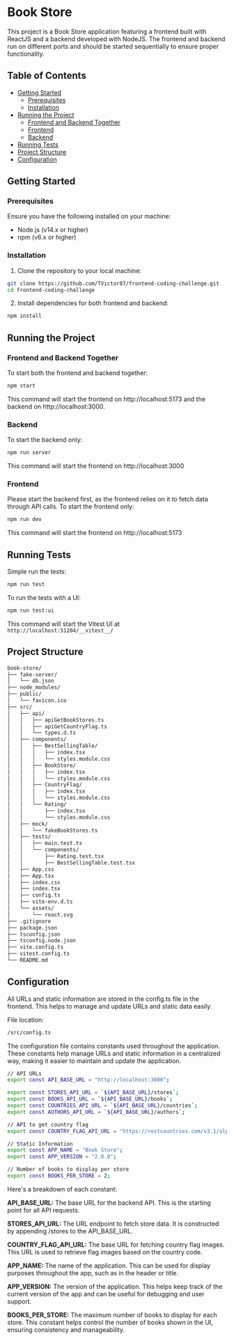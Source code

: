# Book Store

This project is a Book Store application featuring a frontend built with ReactJS and a backend developed with NodeJS. The frontend and backend run on different ports and should be started sequentially to ensure proper functionality.

## Table of Contents

- [Getting Started](#getting-started)
  - [Prerequisites](#prerequisites)
  - [Installation](#installation)
- [Running the Project](#running-the-project)
  - [Frontend and Backend Together](#frontend-and-backend-todether)
  - [Frontend](#frontend)
  - [Backend](#backend)
- [Running Tests](#running-tests)
- [Project Structure](#project-structure)
- [Configuration](#configuration)

## Getting Started

### Prerequisites

Ensure you have the following installed on your machine:

- Node.js (v14.x or higher)
- npm (v6.x or higher)

### Installation

1. Clone the repository to your local machine:

```bash
git clone https://github.com/TVictor87/frontend-coding-challenge.git
cd frontend-coding-challenge
```

2. Install dependencies for both frontend and backend:

```bash
npm install

```

## Running the Project

### Frontend and Backend Together

To start both the frontend and backend together:

```bash
npm start
```

This command will start the frontend on http://localhost:5173 and the backend on http://localhost:3000.

### Backend

To start the backend only:

```bash
npm run server
```

This command will start the frontend on http://localhost:3000

### Frontend

Please start the backend first, as the frontend relies on it to fetch data through API calls.
To start the frontend only:

```bash
npm run dev
```

This command will start the frontend on http://localhost:5173

## Running Tests

Simple run the tests:

```bash
npm run test
```

To run the tests with a UI:

```bash
npm run test:ui
```

This command will start the Vitest UI at `http://localhost:51204/__vitest__/`

## Project Structure

```bash
book-store/
├── fake-server/
│   └── db.json
├── node_modules/
├── public/
│   └── favicon.ico
├── src/
│   ├── api/
│   │   ├── apiGetBookStores.ts
│   │   ├── apiGetCountryFlag.ts
│   │   └── types.d.ts
│   ├── components/
│   │   ├── BestSellingTable/
│   │   │   ├── index.tsx
│   │   │   └── styles.module.css
│   │   ├── BookStore/
│   │   │   ├── index.tsx
│   │   │   └── styles.module.css
│   │   ├── CountryFlag/
│   │   │   ├── index.tsx
│   │   │   └── styles.module.css
│   │   └── Rating/
│   │       ├── index.tsx
│   │       └── styles.module.css
│   ├── mock/
│   │   └── fakeBookStores.ts
│   ├── tests/
│   │   ├── main.test.ts
│   │   └── components/
│   │       ├── Rating.test.tsx
│   │       ├── BestSellingTable.test.tsx
│   ├── App.css
│   ├── App.tsx
│   ├── index.css
│   ├── index.tsx
│   ├── config.ts
│   ├── vite-env.d.ts
│   └── assets/
│       └── react.svg
├── .gitignore
├── package.json
├── tsconfig.json
├── tsconfig.node.json
├── vite.config.ts
├── vitest.config.ts
└── README.md
```

## Configuration

All URLs and static information are stored in the config.ts file in the frontend. This helps to manage and update URLs and static data easily.

File location:

```bash
/src/config.ts
```

The configuration file contains constants used throughout the application. These constants help manage URLs and static information in a centralized way, making it easier to maintain and update the application.

```bash
// API URLs
export const API_BASE_URL = "http://localhost:3000";

export const STORES_API_URL = `${API_BASE_URL}/stores`;
export const BOOKS_API_URL = `${API_BASE_URL}/books`;
export const COUNTRIES_API_URL = `${API_BASE_URL}/countries`;
export const AUTHORS_API_URL = `${API_BASE_URL}/authors`;

// API to get country flag
export const COUNTRY_FLAG_API_URL = "https://restcountries.com/v3.1/alpha";

// Static Information
export const APP_NAME = "Book Store";
export const APP_VERSION = "2.0.0";

// Number of books to display per store
export const BOOKS_PER_STORE = 2;

```

Here's a breakdown of each constant:

**API_BASE_URL:** The base URL for the backend API. This is the starting point for all API requests.

**STORES_API_URL:** The URL endpoint to fetch store data. It is constructed by appending /stores to the API_BASE_URL.

**COUNTRY_FLAG_API_URL:** The base URL for fetching country flag images. This URL is used to retrieve flag images based on the country code.

**APP_NAME:** The name of the application. This can be used for display purposes throughout the app, such as in the header or title.

**APP_VERSION:** The version of the application. This helps keep track of the current version of the app and can be useful for debugging and user support.

**BOOKS_PER_STORE:** The maximum number of books to display for each store. This constant helps control the number of books shown in the UI, ensuring consistency and manageability.
